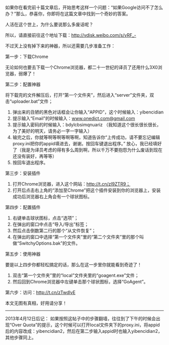 如果你在看完前十篇文章后，开始思考这样一个问题：“如果Google访问不了怎么办？”那么，恭喜你，你即将在这篇文章中找到一个奇妙的答案。人活在这个世上，为什么要说那么多废话呢？ 所以，请直接前往这个地址下载：http://vdisk.weibo.com/s/vRF_-不过天上没有掉下来的神器，所以还需要几步准备工作：第一步：下载Chrome无论如何也要去下载一个Chrome浏览器，都二十一世纪的译员了还用什么3X0浏览器，弱爆了！第二步：配置神器将下载完的文件解压后，打开“第一个文件夹”，然后进入“server”文件夹，双击“uploader.bat”文件；1. 弹出来的丑陋的黑色对话框会让你输入“APPID”，这个时候输入：yibencidian2. 提示输入“Email”的时候输入：www.onedict.com@gmail.com3. 提示输入密码的时候输入：bdylcbsimqnuariz（我知道这个很长很长很长，为了美好的明天，请务必一字一字输入）4. 输完之后，你就等啊等啊等啊等啊，知道告诉你“上传成功，请不要忘记编辑proxy.ini把你的appid填进去，谢谢。按回车键退出程序。”  放心，我已经填好了（我是为译员考虑的得有多么周到啊，所以千万不要抱怨为什么废话到现在还没有装好，再等等）5. 按回车退出程序。第三步：安装插件1. 打开Chrome浏览器，进入这个网站：http://t.cn/zl9ZTR9；2. 打开后点击右上角的“添加至Chrome”把这个插件安装到你的浏览器上，安装成功后浏览器右上角会有一个球状图标。第四步：配置插件1. 右键单击球状图标，点击“选项”；2. 在弹出的窗口中点击“导入/导出”标签；3. 然后点击倒数第二行的那个“从文件恢复”；4. 在弹出的窗口中选择“第一个文件夹”里的“第二个文件夹”里的那个叫做“SwitchyOptions.bak”的文件。第五步：使用神器要是以上四步你都轻松搞定的话，那么在这一步里你就能看到奇迹了！1. 双击“第一个文件夹”里的“local”文件夹里的“goagent.exe”文件；2. 然后回到Chrome浏览器中左键单击那个球状图标，选择“GoAgent”。第六步：访问：http://t.cn/zTwdlvE本文无图有真相，好用请分享！________________________________________________________________________________2013年4月12日后记：如果按照这帖子中的步骤翻墙，往往到了下午的时候会出现“Over Quota”的提示，这个时候可以打开local文件夹下的proxy.ini，将appid后的内容改成：yibencidian2，然后在第二步输入appid时也输入yibencidian2，其他步骤同上。